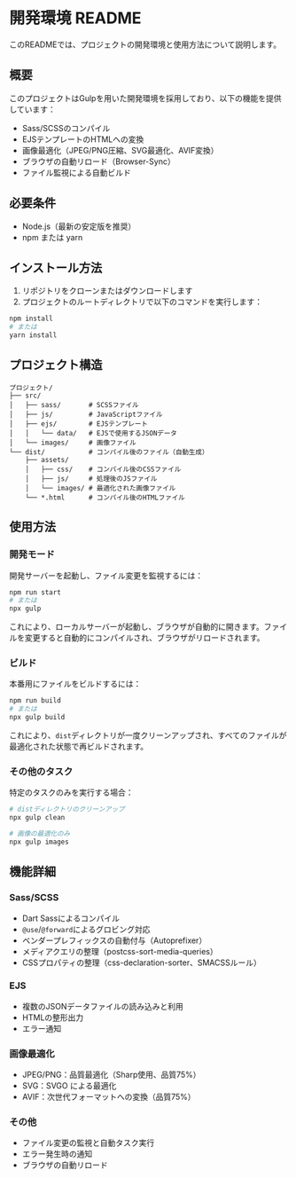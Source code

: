 # 開発環境 README
このREADMEでは、プロジェクトの開発環境と使用方法について説明します。

## 概要
このプロジェクトはGulpを用いた開発環境を採用しており、以下の機能を提供しています：
- Sass/SCSSのコンパイル
- EJSテンプレートのHTMLへの変換
- 画像最適化（JPEG/PNG圧縮、SVG最適化、AVIF変換）
- ブラウザの自動リロード（Browser-Sync）
- ファイル監視による自動ビルド

## 必要条件
- Node.js（最新の安定版を推奨）
- npm または yarn

## インストール方法
1. リポジトリをクローンまたはダウンロードします
2. プロジェクトのルートディレクトリで以下のコマンドを実行します：

```bash
npm install
# または
yarn install
```

## プロジェクト構造
```
プロジェクト/
├── src/
│   ├── sass/       # SCSSファイル
│   ├── js/         # JavaScriptファイル
│   ├── ejs/        # EJSテンプレート
│   │   └── data/   # EJSで使用するJSONデータ
│   └── images/     # 画像ファイル
└── dist/           # コンパイル後のファイル（自動生成）
    ├── assets/
    │   ├── css/    # コンパイル後のCSSファイル
    │   ├── js/     # 処理後のJSファイル
    │   └── images/ # 最適化された画像ファイル
    └── *.html      # コンパイル後のHTMLファイル
```

## 使用方法

### 開発モード
開発サーバーを起動し、ファイル変更を監視するには：
```bash
npm run start
# または
npx gulp
```

これにより、ローカルサーバーが起動し、ブラウザが自動的に開きます。ファイルを変更すると自動的にコンパイルされ、ブラウザがリロードされます。

### ビルド
本番用にファイルをビルドするには：

```bash
npm run build
# または
npx gulp build
```

これにより、`dist`ディレクトリが一度クリーンアップされ、すべてのファイルが最適化された状態で再ビルドされます。

### その他のタスク

特定のタスクのみを実行する場合：
```bash
# distディレクトリのクリーンアップ
npx gulp clean

# 画像の最適化のみ
npx gulp images
```

## 機能詳細

### Sass/SCSS
- Dart Sassによるコンパイル
- `@use`/`@forward`によるグロビング対応
- ベンダープレフィックスの自動付与（Autoprefixer）
- メディアクエリの整理（postcss-sort-media-queries）
- CSSプロパティの整理（css-declaration-sorter、SMACSSルール）

### EJS
- 複数のJSONデータファイルの読み込みと利用
- HTMLの整形出力
- エラー通知

### 画像最適化
- JPEG/PNG：品質最適化（Sharp使用、品質75%）
- SVG：SVGO による最適化
- AVIF：次世代フォーマットへの変換（品質75%）

### その他
- ファイル変更の監視と自動タスク実行
- エラー発生時の通知
- ブラウザの自動リロード